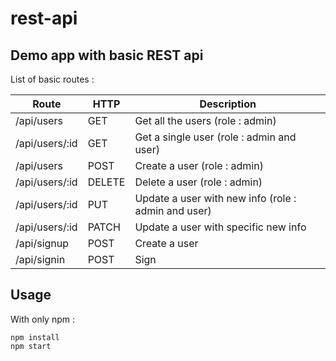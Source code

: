 # rest-api

## Demo app with basic REST api

List of basic routes :

| Route          | HTTP   | Description                                         |
|----------------|--------|-----------------------------------------------------|
| /api/users     | GET    | Get all the users (role : admin)                    |
| /api/users/:id | GET    | Get a single user (role : admin and user)           |
| /api/users     | POST   | Create a user (role : admin)                        |
| /api/users/:id | DELETE | Delete a user (role : admin)                        |
| /api/users/:id | PUT    | Update a user with new info (role : admin and user) |
| /api/users/:id | PATCH  | Update a user with specific new info                |
| /api/signup    | POST   | Create a user                                       |
| /api/signin    | POST   | Sign                                                |


## Usage
With only npm :

```
npm install
npm start
```
